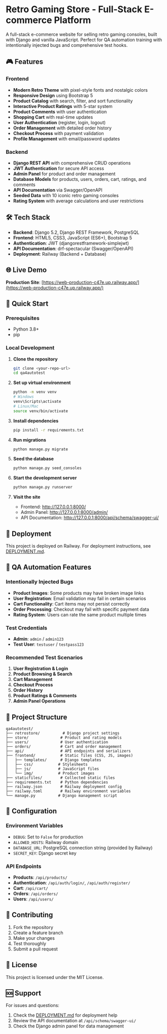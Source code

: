 # Retro Gaming Store - Full-Stack E-commerce Platform

A full-stack e-commerce website for selling retro gaming consoles, built with Django and vanilla JavaScript. Perfect for QA automation training with intentionally injected bugs and comprehensive test hooks.

## 🎮 Features

### Frontend
- **Modern Retro Theme** with pixel-style fonts and nostalgic colors
- **Responsive Design** using Bootstrap 5
- **Product Catalog** with search, filter, and sort functionality
- **Interactive Product Ratings** with 5-star system
- **Product Comments** with user authentication
- **Shopping Cart** with real-time updates
- **User Authentication** (register, login, logout)
- **Order Management** with detailed order history
- **Checkout Process** with payment validation
- **Profile Management** with email/password updates

### Backend
- **Django REST API** with comprehensive CRUD operations
- **JWT Authentication** for secure API access
- **Admin Panel** for product and order management
- **Database Models** for products, users, orders, cart, ratings, and comments
- **API Documentation** via Swagger/OpenAPI
- **Seeded Data** with 10 iconic retro gaming consoles
- **Rating System** with average calculations and user restrictions

## 🛠️ Tech Stack

- **Backend**: Django 5.2, Django REST Framework, PostgreSQL
- **Frontend**: HTML5, CSS3, JavaScript (ES6+), Bootstrap 5
- **Authentication**: JWT (djangorestframework-simplejwt)
- **API Documentation**: drf-spectacular (Swagger/OpenAPI)
- **Deployment**: Railway (Backend + Database)

## 🌐 Live Demo

**Production Site**: [https://web-production-c47e.up.railway.app/](https://web-production-c47e.up.railway.app/)

## 🚀 Quick Start

### Prerequisites
- Python 3.8+
- pip

### Local Development

1. **Clone the repository**
   ```bash
   git clone <your-repo-url>
   cd qa4autotest
   ```

2. **Set up virtual environment**
   ```bash
   python -m venv venv
   # Windows
   venv\Scripts\activate
   # Linux/Mac
   source venv/bin/activate
   ```

3. **Install dependencies**
   ```bash
   pip install -r requirements.txt
   ```

4. **Run migrations**
   ```bash
   python manage.py migrate
   ```

5. **Seed the database**
   ```bash
   python manage.py seed_consoles
   ```

6. **Start the development server**
   ```bash
   python manage.py runserver
   ```

7. **Visit the site**
   - Frontend: http://127.0.0.1:8000/
   - Admin Panel: http://127.0.0.1:8000/admin/
   - API Documentation: http://127.0.0.1:8000/api/schema/swagger-ui/

## 🚀 Deployment

This project is deployed on Railway. For deployment instructions, see [DEPLOYMENT.md](DEPLOYMENT.md).

## 🧪 QA Automation Features

### Intentionally Injected Bugs
- **Product Images**: Some products may have broken image links
- **User Registration**: Email validation may fail in certain scenarios
- **Cart Functionality**: Cart items may not persist correctly
- **Order Processing**: Checkout may fail with specific payment data
- **Rating System**: Users can rate the same product multiple times

### Test Credentials
- **Admin**: `admin` / `admin123`
- **Test User**: `testuser` / `testpass123`

### Recommended Test Scenarios
1. **User Registration & Login**
2. **Product Browsing & Search**
3. **Cart Management**
4. **Checkout Process**
5. **Order History**
6. **Product Ratings & Comments**
7. **Admin Panel Operations**

## 📁 Project Structure

```
qa4autotest/
├── retrostore/          # Django project settings
├── store/              # Product and rating models
├── users/              # User authentication
├── orders/             # Cart and order management
├── api/                # API endpoints and serializers
├── frontend/           # Static files (CSS, JS, images)
│   ├── templates/      # Django templates
│   ├── css/           # Stylesheets
│   ├── js/            # JavaScript files
│   └── img/           # Product images
├── staticfiles/        # Collected static files
├── requirements.txt    # Python dependencies
├── railway.json        # Railway deployment config
├── railway.toml        # Railway environment variables
└── manage.py          # Django management script
```

## 🔧 Configuration

### Environment Variables
- `DEBUG`: Set to `False` for production
- `ALLOWED_HOSTS`: Railway domain
- `DATABASE_URL`: PostgreSQL connection string (provided by Railway)
- `SECRET_KEY`: Django secret key

### API Endpoints
- **Products**: `/api/products/`
- **Authentication**: `/api/auth/login/`, `/api/auth/register/`
- **Cart**: `/api/cart/`
- **Orders**: `/api/orders/`
- **Users**: `/api/users/`

## 🤝 Contributing

1. Fork the repository
2. Create a feature branch
3. Make your changes
4. Test thoroughly
5. Submit a pull request

## 📄 License

This project is licensed under the MIT License.

## 🆘 Support

For issues and questions:
1. Check the [DEPLOYMENT.md](DEPLOYMENT.md) for deployment help
2. Review the API documentation at `/api/schema/swagger-ui/`
3. Check the Django admin panel for data management
